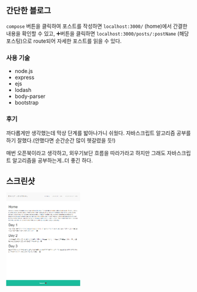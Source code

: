 ## 간단한 블로그

`compose` 버튼을 클릭하여 포스트를 작성하면
`localhost:3000/` (home)에서 간결한 내용을 확인할 수 있고,
➕버튼을 클릭하면
`localhost:3000/posts/:postName` (해당 포스팅)으로 route되어 자세한 포스트를 읽을 수 있다.

### 사용 기술

- node.js
- express
- ejs
- lodash
- body-parser
- bootstrap

### 후기

까다롭게만 생각했는데 막상 단계를 밟아나가니 쉬웠다.
자바스크립트 알고리즘 공부를 하기 잘했다.(안했다면 순간순간 많이 헷갈렸을 듯!)

매번 오픈북이라고 생각하고, 외우기보단 흐름을 따라가라고 하지만
그래도 자바스크립트 알고리즘을 공부하는게..더 좋긴 하다.


**스크린샷**
---
<img width='200' src='https://github.com/mochapoke/blog_website/blob/master/images/journal.PNG'>
